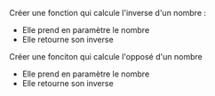 Créer une fonction qui calcule l'inverse d'un nombre :
* Elle prend en paramètre le nombre
* Elle retourne son inverse

Créer une fonciton qui calcule l'opposé d'un nombre
* Elle prend en paramètre le nombre
* Elle retourne son inverse
